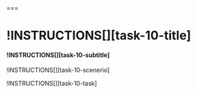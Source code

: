 ===

# !INSTRUCTIONS[][task-10-title]

#### !INSTRUCTIONS[][task-10-subtitle]

!INSTRUCTIONS[][task-10-scenerio]

!INSTRUCTIONS[][task-10-task]